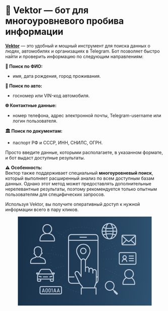 # 🫵 Vektor — бот для многоуровневого пробива информации

[**Vektor**](https://botiprobiva.top/pages/Vektor.html) — это удобный и мощный инструмент для поиска данных о людях, автомобилях и организациях в Telegram. Бот позволяет быстро найти и проверить информацию по следующим направлениям:

**👤 Поиск по ФИО:**

* имя, дата рождения, город проживания.

**🚗 Поиск по авто:**

* госномер или VIN-код автомобиля.

**🌐 Контактные данные:**

* номер телефона, адрес электронной почты, Telegram-username или логин пользователя.

**🏛 Поиск по документам:**

* паспорт РФ и СССР, ИНН, СНИЛС, ОГРН.

Просто введите данные, которыми располагаете, в указанном формате, и бот выдаст доступные результаты.

⚠️ **Особенность:**\
Вектор также поддерживает специальный **многоуровневый поиск**, который выполняет расширенный анализ по всем доступным базам данных. Однако этот метод может предоставлять дополнительные нерелевантные результаты, поэтому рекомендуется только опытным пользователям для специфических запросов.

Используя Vektor, вы получите оперативный доступ к нужной информации всего в пару кликов.

<figure><img src="../.gitbook/assets/7768ab99-9620-457a-964a-31841651fe8d.png" alt=""><figcaption></figcaption></figure>
